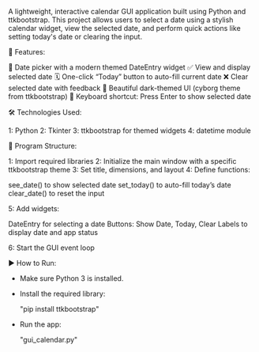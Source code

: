 A lightweight, interactive calendar GUI application built using Python and ttkbootstrap. This project allows users to select a date using a stylish calendar widget, view the selected date, and perform quick actions like setting today's date or clearing the input.

📌 Features:

📅 Date picker with a modern themed DateEntry widget
✅ View and display selected date
🗓️ One-click “Today” button to auto-fill current date
❌ Clear selected date with feedback
🖤 Beautiful dark-themed UI (cyborg theme from ttkbootstrap)
🔁 Keyboard shortcut: Press Enter to show selected date

🛠️ Technologies Used:

1: Python 
2: Tkinter
3: ttkbootstrap for themed widgets
4: datetime module

🧱 Program Structure:

1: Import required libraries
2: Initialize the main window with a specific ttkbootstrap theme
3: Set title, dimensions, and layout
4: Define functions:

   see_date() to show selected date
   set_today() to auto-fill today’s date
   clear_date() to reset the input

5: Add widgets:

   DateEntry for selecting a date
   Buttons: Show Date, Today, Clear
   Labels to display date and app status

6: Start the GUI event loop

▶️ How to Run:

- Make sure Python 3 is installed.
- Install the required library:

   "pip install ttkbootstrap"
  
- Run the app:

   "gui_calendar.py"
